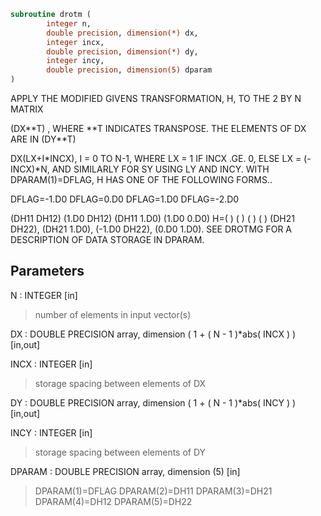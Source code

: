 ```fortran
subroutine drotm (
        integer n,
        double precision, dimension(*) dx,
        integer incx,
        double precision, dimension(*) dy,
        integer incy,
        double precision, dimension(5) dparam
)
```

APPLY THE MODIFIED GIVENS TRANSFORMATION, H, TO THE 2 BY N MATRIX

(DX\*\*T) , WHERE \*\*T INDICATES TRANSPOSE. THE ELEMENTS OF DX ARE IN
(DY\*\*T)

DX(LX+I\*INCX), I = 0 TO N-1, WHERE LX = 1 IF INCX .GE. 0, ELSE
LX = (-INCX)\*N, AND SIMILARLY FOR SY USING LY AND INCY.
WITH DPARAM(1)=DFLAG, H HAS ONE OF THE FOLLOWING FORMS..

DFLAG=-1.D0     DFLAG=0.D0        DFLAG=1.D0     DFLAG=-2.D0

(DH11  DH12)    (1.D0  DH12)    (DH11  1.D0)    (1.D0  0.D0)
H=(          )    (          )    (          )    (          )
(DH21  DH22),   (DH21  1.D0),   (-1.D0 DH22),   (0.D0  1.D0).
SEE DROTMG FOR A DESCRIPTION OF DATA STORAGE IN DPARAM.

## Parameters
N : INTEGER [in]
> number of elements in input vector(s)

DX : DOUBLE PRECISION array, dimension ( 1 + ( N - 1 )\*abs( INCX ) ) [in,out]

INCX : INTEGER [in]
> storage spacing between elements of DX

DY : DOUBLE PRECISION array, dimension ( 1 + ( N - 1 )\*abs( INCY ) ) [in,out]

INCY : INTEGER [in]
> storage spacing between elements of DY

DPARAM : DOUBLE PRECISION array, dimension (5) [in]
> DPARAM(1)=DFLAG
> DPARAM(2)=DH11
> DPARAM(3)=DH21
> DPARAM(4)=DH12
> DPARAM(5)=DH22
